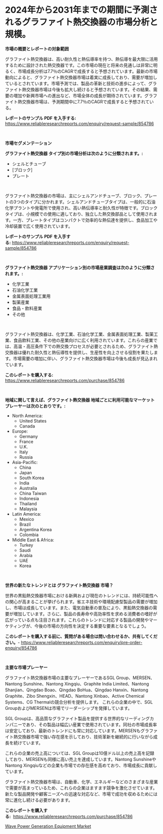 <p><h1>2024年から2031年までの期間に予測されるグラファイト熱交換器の市場分析と規模。</h1></p><p><strong>市場の概要とレポートの対象範囲</strong></p>
<p><p>グラファイト熱交換器は、高い耐久性と熱伝導率を持つ、熱伝導を最大限に活用するために設計された熱交換器です。この市場の現在と将来の見通しは非常に明るく、市場成長分析は7.7％のCAGRで成長すると予想されています。最新の市場動向によると、グラファイト熱交換器市場は着実に成長しており、需要が増加しているとされています。市場予測では、製品の革新と技術の進歩によって、グラファイト熱交換器市場は今後も拡大し続けると予想されています。その結果、需要の増加や新興市場への進出など、市場全体の成長が期待されています。グラファイト熱交換器市場は、予測期間中に7.7％のCAGRで成長すると予想されている。</p></p>
<p><strong>レポートのサンプル PDF を入手する:</strong> <a href="https://www.reliableresearchreports.com/enquiry/request-sample/854786">https://www.reliableresearchreports.com/enquiry/request-sample/854786</a></p>
<p>&nbsp;</p>
<p><strong>市場セグメンテーション</strong></p>
<p><strong>グラファイト熱交換器 タイプ別の市場分析は次のように分類されます。:</strong></p>
<p><ul><li>シェルとチューブ</li><li>[ブロック]</li><li>プレート</li></ul></p>
<p>&nbsp;</p>
<p><p>グラファイト熱交換器の市場は、主にシェルアンドチューブ、ブロック、プレートの3つのタイプに分かれます。シェルアンドチューブタイプは、一般的に石油化学プラントや発電所で使用され、高い熱伝導率と耐久性が特徴です。ブロックタイプは、小規模での使用に適しており、独立した熱交換部品として使用されます。一方、プレートタイプはコンパクトで効率的な熱伝達を提供し、食品加工や冷却装置で広く使用されています。</p></p>
<p><strong>レポートのサンプル PDF を入手する:</strong>&nbsp;<a href="https://www.reliableresearchreports.com/enquiry/request-sample/854786">https://www.reliableresearchreports.com/enquiry/request-sample/854786</a></p>
<p>&nbsp;</p>
<p><strong> グラファイト熱交換器 アプリケーション別の市場産業調査は次のように分類されます。:</strong></p>
<p><ul><li>化学工業</li><li>石油化学工業</li><li>金属表面処理工業用</li><li>製薬産業</li><li>食品・飲料産業</li><li>その他</li></ul></p>
<p>&nbsp;</p>
<p><p>グラファイト熱交換器は、化学工業、石油化学工業、金属表面処理工業、製薬工業、食品飲料工業、その他の産業向けに広く利用されています。これらの産業では、高温・高圧条件下での熱交換プロセスが必要とされるため、グラファイト熱交換器は優れた耐久性と熱伝導性を提供し、生産性を向上させる役割を果たします。市場需要の増加に伴い、グラファイト熱交換器市場は今後も成長が見込まれています。</p></p>
<p><strong>このレポートを購入する:</strong>&nbsp; <a href="https://www.reliableresearchreports.com/purchase/854786">https://www.reliableresearchreports.com/purchase/854786</a></p>
<p>&nbsp;</p>
<p><strong>地域に関して言えば、グラファイト熱交換器 地域ごとに利用可能なマーケットプレーヤーは次のとおりです。:</strong></p>
<p><ul>
    <li>
        North America:
        <ul>
            <li>United States</li>
            <li>Canada</li>
        </ul>
    </li>
    <li>
        Europe:
        <ul>
            <li>Germany</li>
            <li>France</li>
            <li>U.K.</li>
            <li>Italy</li>
            <li>Russia</li>
        </ul>
    </li>
    <li>
        Asia-Pacific:
        <ul>
            <li>China</li>
            <li>Japan</li>
            <li>South Korea</li>
            <li>India</li>
            <li>Australia</li>
            <li>China Taiwan</li>
            <li>Indonesia</li>
            <li>Thailand</li>
            <li>Malaysia</li>
        </ul>
    </li>
    <li>
        Latin America:
        <ul>
            <li>Mexico</li>
            <li>Brazil</li>
            <li>Argentina Korea</li>
            <li>Colombia</li>
        </ul>
    </li>
    <li>
        Middle East & Africa:
        <ul>
            <li>Turkey</li>
            <li>Saudi</li>
            <li>Arabia</li>
            <li>UAE</li>
            <li>Korea</li>
        </ul>
    </li>
    </ul></p>
<p>&nbsp;</p>
<p><strong>世界の新たなトレンドとは グラファイト熱交換器 市場？</strong></p>
<p><p>世界の黒鉛熱交換器市場における新興および現在のトレンドには、持続可能性への関心が高まることが挙げられます。省エネ技術や環境配慮型製品の需要が増加し、市場は成長しています。また、電気自動車の普及により、黒鉛熱交換器の需要が増加しています。さらに、製品の長寿命や高効率性を求める消費者の嗜好が広がっている点も注目されます。これらのトレンドに対応する製品の開発やマーケティングが、今後の市場の方向性を決定する重要な要素となるでしょう。</p></p>
<p><strong>このレポートを購入する前に、質問がある場合は問い合わせるか、共有してください。</strong>- <a href="https://www.reliableresearchreports.com/enquiry/pre-order-enquiry/854786">https://www.reliableresearchreports.com/enquiry/pre-order-enquiry/854786</a></p>
<p>&nbsp;</p>
<p><strong>主要な市場プレーヤー</strong></p>
<p><p>グラファイト熱交換器市場の主要なプレーヤーであるSGL Group、MERSEN、Nantong Sunshine、Nantong Xingqiu、Graphite India Limited、Nantong Shanjian、Qingdao Boao、Qingdao BoHua、Qingdao Hanxin、Nantong Graphite、Zibo Shengxin、HEAD、Nantong Xinbao、Active Chemical Systems、CG Thermalの競合分析を提供します。 これらの企業の中で、SGL GroupおよびMERSENは市場でリーダーシップを発揮しています。</p><p>SGL Groupは、高品質なグラファイト製品を提供する世界的なリーディングカンパニーであり、その製品は幅広い産業で使用されています。同社の市場成長率は安定しており、最新のトレンドにも常に対応しています。MERSENもグラファイト熱交換器市場で強い存在感を示しており、技術革新を継続的に行いながら成長を続けています。</p><p>これらの企業の売上高については、SGL Groupは10億ドル以上の売上高を記録しており、MERSENも同様に高い売上を達成しています。Nantong SunshineやNantong Xingqiuなどの企業も市場での存在感を高めており、市場成長に貢献しています。</p><p>グラファイト熱交換器市場は、自動車、化学、エネルギーなどのさまざまな産業で需要が高まっているため、これらの企業はますます競争を激化させています。新たな製品開発や顧客ニーズへの迅速な対応など、市場で成功を収めるためには常に進化し続ける必要があります。</p></p>
<p><strong>このレポートを購入する:</strong>&nbsp;&nbsp;<a href="https://www.reliableresearchreports.com/purchase/854786">https://www.reliableresearchreports.com/purchase/854786</a></p>
<p><p><a href="https://github.com/Chiragrp22/Market-Research-Report-List-4/blob/main/wave-power-generation-equipment-market.md">Wave Power Generation Equipment Market</a></p></p>